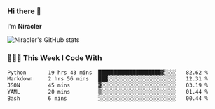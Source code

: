 ### Hi there 👋

I'm **Niracler**

![Niracler's GitHub stats](https://github-readme-stats.vercel.app/api?username=Niracler&show_icons=true)


### 👨🏻‍💻 This Week I Code With

<!--START_SECTION:waka-->

```txt
Python       19 hrs 43 mins  ████████████████████▓░░░░   82.62 %
Markdown     2 hrs 56 mins   ███░░░░░░░░░░░░░░░░░░░░░░   12.31 %
JSON         45 mins         ▓░░░░░░░░░░░░░░░░░░░░░░░░   03.19 %
YAML         20 mins         ▒░░░░░░░░░░░░░░░░░░░░░░░░   01.44 %
Bash         6 mins          ░░░░░░░░░░░░░░░░░░░░░░░░░   00.44 %
```

<!--END_SECTION:waka-->
